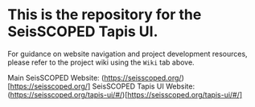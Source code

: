 # This is the repository for the SeisSCOPED Tapis UI.

For guidance on website navigation and project development resources, please refer to the project wiki using the ``Wiki`` tab above.

Main SeisSCOPED Website: (https://seisscoped.org/)[https://seisscoped.org/]
SeisSCOPED Tapis UI Website: (https://seisscoped.org/tapis-ui/#/)[https://seisscoped.org/tapis-ui/#/]
